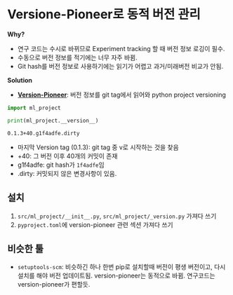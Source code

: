 # Versione-Pioneer로 동적 버전 관리

**Why?**

- 연구 코드는 수시로 바뀌므로 Experiment tracking 할 때 버전 정보 로깅이 필수.
- 수동으로 버전 정보를 적기에는 너무 자주 바뀜.
- Git hash를 버전 정보로 사용하기에는 읽기가 어렵고 과거/미래버전 비교가 안됨.

**Solution**

- [**Version-Pioneer**](https://github.com/kiyoon/version-pioneer): 버전 정보를 git tag에서 읽어와 python project versioning

```python hl_lines="3"
import ml_project

print(ml_project.__version__)
```

```title="out"
0.1.3+40.g1f4adfe.dirty
```

- 마지막 Version tag (0.1.3): git tag 중 v로 시작하는 것을 찾음
- +40: 그 버전 이후 40개의 커밋이 존재
- g1f4adfe: git hash가 `1f4adfe`임
- .dirty: 커밋되지 않은 변경사항이 있음.

## 설치

1. `src/ml_project/__init__.py`, `src/ml_project/_version.py` 가져다 쓰기
2. `pyproject.toml`에 version-pioneer 관련 섹션 가져다 쓰기

## 비슷한 툴

- `setuptools-scm`: 비슷하긴 하나 한번 pip로 설치할때 버전이 평생 버전이고, 다시 설치를 해야 버전 업데이트됨. version-pioneer는 동적으로 바뀜. 연구코드는 version-pioneer가 편할듯.
